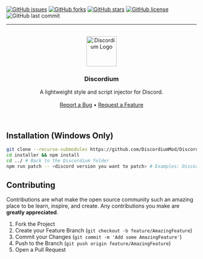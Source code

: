 [![GitHub issues](https://img.shields.io/github/issues/DiscordiumMod/Discordium?style=for-the-badge)](https://github.com/DiscordiumMod/Discordium/issues)
[![GitHub forks](https://img.shields.io/github/forks/DiscordiumMod/Discordium?style=for-the-badge)](https://github.com/DiscordiumMod/Discordium/network)
[![GitHub stars](https://img.shields.io/github/stars/DiscordiumMod/Discordium?style=for-the-badge)](https://github.com/DiscordiumMod/Discordium/stargazers)
[![GitHub license](https://img.shields.io/github/license/DiscordiumMod/Discordium?style=for-the-badge)](https://github.com/DiscordiumMod/Discordium/blob/main/LICENSE)
![GitHub last commit](https://img.shields.io/github/last-commit/DiscordiumMod/Discordium?style=for-the-badge)

---

<p align="center">
  <br />
  <a href="https://github.com/DiscordiumMod/Discordium">
    <img src="https://avatars3.githubusercontent.com/u/71291035?s=80&v=4" alt="Discordium Logo" width="80" height="80">
  </a>
  
  <h3 align="center">Discordium</h3>

  <p align="center">
    A lightweight style and script injector for Discord.
    <br />
    <br />
    <a href="https://github.com/DiscordiumMod/Discordium/">Report a Bug</a>
    &bull;
    <a href="https://github.com/DiscordiumMod/Discordium/">Request a Feature</a>
  </p>
</p>
<br />


## Installation (Windows Only)

```sh
git clone --recurse-submodules https://github.com/DiscordiumMod/Discordium.git
cd installer && npm install
cd ../ # Back to the Discordium folder
npm run patch -- <discord version you want to patch> # Examples: DiscordCanary, DiscordDevelopment
```

## Contributing

Contributions are what make the open source community such an amazing place to be learn, inspire, and create. Any contributions you make are **greatly appreciated**.

1. Fork the Project
2. Create your Feature Branch (`git checkout -b feature/AmazingFeature`)
3. Commit your Changes (`git commit -m 'Add some AmazingFeature'`)
4. Push to the Branch (`git push origin feature/AmazingFeature`)
5. Open a Pull Request
